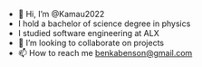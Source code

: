- 👋 Hi, I’m @Kamau2022
- I hold a bachelor of science degree in physics
- I studied software engineering at ALX
- 💞️ I’m looking to collaborate on projects
- 📫 How to reach me benkabenson@gmail.com

<!---
Kamau2022/Kamau2022 is a ✨ special ✨ repository because its `README.md` (this file) appears on your GitHub profile.
You can click the Preview link to take a look at your changes.
--->
